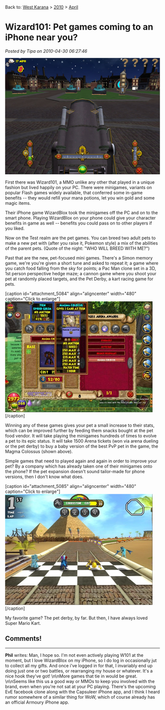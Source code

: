 Back to: [West Karana](/posts/westkarana.md) > [2010](/posts/2010/westkarana.md) > [April](./westkarana.md)
# Wizard101: Pet games coming to an iPhone near you?

*Posted by Tipa on 2010-04-30 06:27:46*

![](../../../uploads/2010/04/WizardGraphicalClient-2010-04-29-20-59-35-43.jpg "Cannon Game")

First there was Wizard101, a MMO unlike any other that played in a unique fashion but lived happily on your PC. There were minigames, variants on popular Flash games widely available, that conferred some in-game benefits -- they would refill your mana potions, let you win gold and some magic items.

Their iPhone game WizardBlox took the minigames off the PC and on to the smart phone. Playing WizardBlox on your phone could give your character benefits in game as well -- benefits you could pass on to other players if you liked.

Now on the Test realm are the pet games. You can breed two adult pets to make a new pet with (after you raise it, Pokemon style) a mix of the abilities of the parent pets. (Quote of the night: "WHO WILL BREED WITH ME?")

Past that are the new, pet-focused mini games. There's a Simon memory game, we're you're given a short tune and asked to repeat it; a game where you catch food falling from the sky for points; a Pac Man clone set in a 3D, 1st person perspective hedge maze; a cannon game where you shoot your pet at randomly placed targets, and the Pet Derby, a kart racing game for pets.

[caption id="attachment\_5084" align="aligncenter" width="480" caption="Click to enlarge"][![](../../../uploads/2010/04/WizardGraphicalClient-2010-04-29-20-58-05-64-480x360.jpg "The Magma Colossus")](../../../uploads/2010/04/WizardGraphicalClient-2010-04-29-20-58-05-64.jpg)[/caption]

Winning any of these games gives your pet a small increase to their stats, which can be improved further by feeding them snacks bought at the pet food vendor. It will take playing the minigames hundreds of times to evolve a pet to its epic status. It will take 1500 Arena tickets (won via arena dueling or the pet derby) to buy a baby version of the best PvP pet in the game, the Magma Colossus (shown above).

Simple games that need to played again and again in order to improve your pet? By a company which has already taken one of their minigames onto the phone? If the pet expansion doesn't sound tailor-made for phone versions, then I don't know what does.

[caption id="attachment\_5085" align="aligncenter" width="480" caption="Click to enlarge"][![](../../../uploads/2010/04/WizardGraphicalClient-2010-04-29-20-29-43-37-480x360.jpg "Pet Derby")](../../../uploads/2010/04/WizardGraphicalClient-2010-04-29-20-29-43-37.jpg)[/caption]

My favorite game? The pet derby, by far. But then, I have always loved Super Mario Kart.
## Comments!
---
**Phil** writes: Man, I hope so. I'm not even actively playing W101 at the moment, but I love WizardBlox on my iPhone, so I do log in occasionally jut to collect all my gifts. And once i've logged in for that, I invariably end up doing just one or two battles, or rearranging my house or whatever. It's a nice hook they've got! \n\nMore games that tie in would be great. \n\nSeems like this us a good way or MMOs to keep you involved with the brand, even when you're not sat at your PC playing. There's the upcoming EvE facebook clone along with the Capsuleer iPhone app, and I think I heard rumor somewhere of a similar thing for WoW, which of course already has an official Armoury iPhone app.
